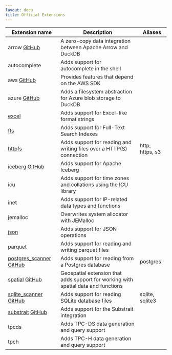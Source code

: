 ```yaml
---
layout: docu
title: Official Extensions
---
```


| Extension name | Description | Aliases |
|---|-----|--|
| arrow [<span class="github">GitHub</span>](https://github.com/duckdblabs/arrow)                                           | A zero-copy data integration between Apache Arrow and DuckDB                       |                 |
| autocomplete                                                                                                              | Adds support for autocomplete in the shell                                         |                 |
| aws [<span class="github">GitHub</span>](https://github.com/duckdblabs/duckdb_aws)                                        | Provides features that depend on the AWS SDK                                       |                 |
| azure [<span class="github">GitHub</span>](https://github.com/duckdblabs/duckdb_azure)                                    | Adds a filesystem abstraction for Azure blob storage to DuckDB                     |                 |
| [excel](excel)                                                                                                            | Adds support for Excel-like format strings                                         |                 |
| [fts](full_text_search)                                                                                                   | Adds support for Full-Text Search Indexes                                          |                 |
| [httpfs](httpfs)                                                                                                          | Adds support for reading and writing files over a HTTP(S) connection               | http, https, s3 |
| [iceberg](iceberg) [<span class="github">GitHub</span>](https://github.com/duckdblabs/duckdb_iceberg)                     | Adds support for Apache Iceberg                                                    |                 |
| icu                                                                                                                       | Adds support for time zones and collations using the ICU library                   |                 |
| inet                                                                                                                      | Adds support for IP-related data types and functions                               |                 |
| jemalloc                                                                                                                  | Overwrites system allocator with JEMalloc                                          |                 |
| [json](json)                                                                                                              | Adds support for JSON operations                                                   |                 |
| parquet                                                                                                                   | Adds support for reading and writing parquet files                                 |                 |
| [postgres_scanner](postgres_scanner) [<span class="github">GitHub</span>](https://github.com/duckdblabs/postgres_scanner) | Adds support for reading from a Postgres database                                  | postgres        |
| [spatial](spatial) [<span class="github">GitHub</span>](https://github.com/duckdblabs/duckdb_spatial)                     | Geospatial extension that adds support for working with spatial data and functions |                 |
| [sqlite_scanner](sqlite_scanner) [<span class="github">GitHub</span>](https://github.com/duckdblabs/sqlite_scanner)       | Adds support for reading SQLite database files                                     | sqlite, sqlite3 |
| [substrait](substrait) [<span class="github">GitHub</span>](https://github.com/duckdblabs/substrait)                      | Adds support for the Substrait integration                                         |                 |
| tpcds                                                                                                                     | Adds TPC-DS data generation and query support                                      |                 |
| tpch                                                                                                                      | Adds TPC-H data generation and query support                                       |                 |
